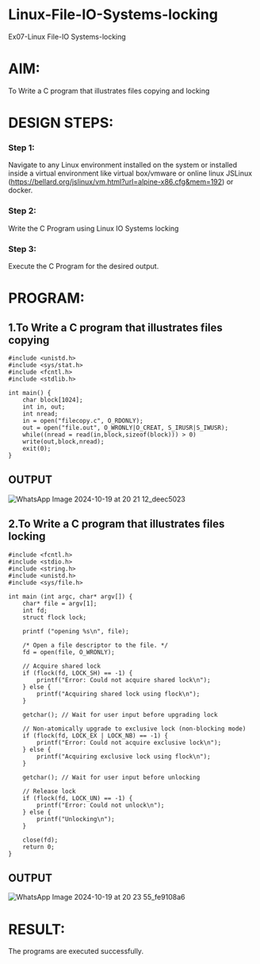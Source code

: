 # Linux-File-IO-Systems-locking
Ex07-Linux File-IO Systems-locking
# AIM:
To Write a C program that illustrates files copying and locking

# DESIGN STEPS:

### Step 1:

Navigate to any Linux environment installed on the system or installed inside a virtual environment like virtual box/vmware or online linux JSLinux (https://bellard.org/jslinux/vm.html?url=alpine-x86.cfg&mem=192) or docker.

### Step 2:

Write the C Program using Linux IO Systems locking

### Step 3:

Execute the C Program for the desired output. 

# PROGRAM:

## 1.To Write a C program that illustrates files copying 

```
#include <unistd.h>
#include <sys/stat.h>
#include <fcntl.h>
#include <stdlib.h>

int main() {
    char block[1024];
    int in, out;
    int nread;
    in = open("filecopy.c", O_RDONLY);
    out = open("file.out", O_WRONLY|O_CREAT, S_IRUSR|S_IWUSR);
    while((nread = read(in,block,sizeof(block))) > 0)
    write(out,block,nread);
    exit(0);
}
```
## OUTPUT
![WhatsApp Image 2024-10-19 at 20 21 12_deec5023](https://github.com/user-attachments/assets/84c35f00-3a03-4321-9343-6233de20b4a5)





## 2.To Write a C program that illustrates files locking
```
#include <fcntl.h>
#include <stdio.h>
#include <string.h>
#include <unistd.h>
#include <sys/file.h>

int main (int argc, char* argv[]) {
    char* file = argv[1];
    int fd;
    struct flock lock;

    printf ("opening %s\n", file);

    /* Open a file descriptor to the file. */
    fd = open(file, O_WRONLY);

    // Acquire shared lock
    if (flock(fd, LOCK_SH) == -1) {
        printf("Error: Could not acquire shared lock\n");
    } else {
        printf("Acquiring shared lock using flock\n");
    }

    getchar(); // Wait for user input before upgrading lock

    // Non-atomically upgrade to exclusive lock (non-blocking mode)
    if (flock(fd, LOCK_EX | LOCK_NB) == -1) {
        printf("Error: Could not acquire exclusive lock\n");
    } else {
        printf("Acquiring exclusive lock using flock\n");
    }

    getchar(); // Wait for user input before unlocking

    // Release lock
    if (flock(fd, LOCK_UN) == -1) {
        printf("Error: Could not unlock\n");
    } else {
        printf("Unlocking\n");
    }

    close(fd);
    return 0;
}
```



## OUTPUT
![WhatsApp Image 2024-10-19 at 20 23 55_fe9108a6](https://github.com/user-attachments/assets/e5df2763-3afe-4b30-9321-41b1789f2e9d)





# RESULT:
The programs are executed successfully.

